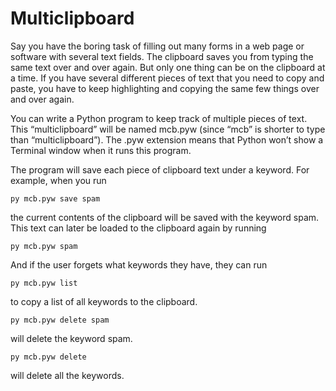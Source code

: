 # Multiclipboard

Say you have the boring task of filling out many forms in a web page or software with several text fields. The clipboard saves you from typing the same text over and over again. But only one thing can be on the clipboard at a time. If you have several different pieces of text that you need to copy and paste, you have to keep highlighting and copying the same few things over and over again.

You can write a Python program to keep track of multiple pieces of text. This “multiclipboard” will be named mcb.pyw (since “mcb” is shorter to type than “multiclipboard”). The .pyw extension means that Python won’t show a Terminal window when it runs this program.

The program will save each piece of clipboard text under a keyword. For example, when you run 
```
py mcb.pyw save spam
``` 
the current contents of the clipboard will be saved with the keyword spam. This text can later be loaded to the clipboard again by running 
```
py mcb.pyw spam
```
And if the user forgets what keywords they have, they can run 
```
py mcb.pyw list
``` 
to copy a list of all keywords to the clipboard.
```
py mcb.pyw delete spam
```
will delete the keyword spam.
```
py mcb.pyw delete
```
will delete all the keywords.